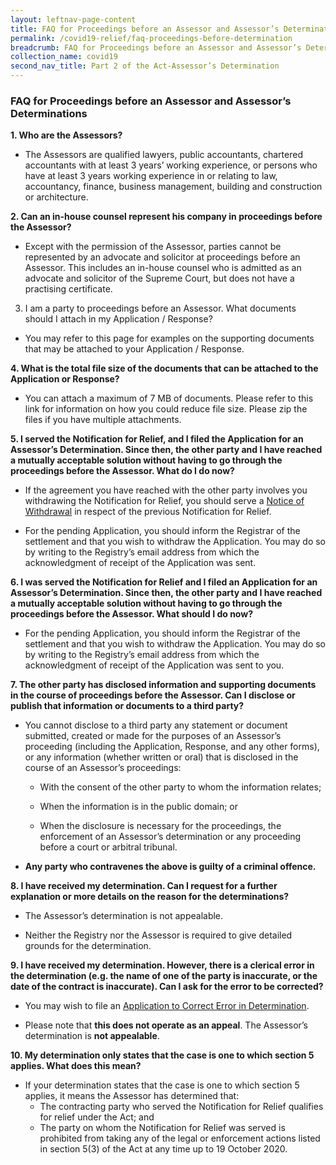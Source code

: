```yaml
---
layout: leftnav-page-content
title: FAQ for Proceedings before an Assessor and Assessor’s Determinations
permalink: /covid19-relief/faq-proceedings-before-determination
breadcrumb: FAQ for Proceedings before an Assessor and Assessor’s Determinations
collection_name: covid19
second_nav_title: Part 2 of the Act-Assessor’s Determination
---
```

### FAQ for Proceedings before an Assessor and Assessor’s Determinations ###

**1.	Who are the Assessors?** 
*	The Assessors are qualified lawyers, public accountants, chartered accountants with at least 3 years’ working experience, or persons who have at least 3 years working experience in or relating to law, accountancy, finance, business management, building and construction or architecture. 

**2.	Can an in-house counsel represent his company in proceedings before the Assessor?** 

*	Except with the permission of the Assessor, parties cannot be represented by an advocate and solicitor at proceedings before an Assessor. This includes an in-house counsel who is admitted as an advocate and solicitor of the Supreme Court, but does not have a practising certificate. 

3.	I am a party to proceedings before an Assessor. What documents should I attach in my Application / Response? 

*	You may refer to this page for examples on the supporting documents that may be attached to your Application / Response. 

**4.	What is the total file size of the documents that can be attached to the Application or Response?** 

*	You can attach a maximum of 7 MB of documents. Please refer to this link for information on how you could reduce file size. Please zip the files if you have multiple attachments. 

**5.	I served the Notification for Relief, and I filed the Application for an Assessor’s Determination. Since then, the other party and I have reached a mutually acceptable solution without having to go through the proceedings before the Assessor. What do I do now?**
*	If the agreement you have reached with the other party involves you withdrawing the Notification for Relief, you should serve a [Notice of Withdrawal](https://www.mlaw.gov.sg/covid19-relief/withdrawal-notification-for-relief) in respect of the previous Notification for Relief. 

*	For the pending Application, you should inform the Registrar of the settlement and that you wish to withdraw the Application. You may do so by writing to the Registry’s email address from which the acknowledgment of receipt of the Application was sent. 

**6.	I was served the Notification for Relief and I filed an Application for an Assessor’s Determination. Since then, the other party and I have reached a mutually acceptable solution without having to go through the proceedings before the Assessor. What should I do now?** 
*	For the pending Application, you should inform the Registrar of the settlement and that you wish to withdraw the Application. You may do so by writing to the Registry’s email address from which the acknowledgment of receipt of the Application was sent to you. 

**7.	The other party has disclosed information and supporting documents in the course of proceedings before the Assessor. Can I disclose or publish that information or documents to a third party?** 

*	You cannot disclose to a third party any statement or document submitted, created or made for the purposes of an Assessor’s proceeding (including the Application, Response, and any other forms), or any information (whether written or oral) that is disclosed in the course of an Assessor’s proceedings: 

	   *	With the consent of the other party to whom the information relates; 

	   *	When the information is in the public domain; or

	   *	When the disclosure is necessary for the proceedings, the enforcement of an Assessor’s determination or any proceeding before a court or arbitral tribunal. 


*	**Any party who contravenes the above is guilty of a criminal offence.** 

**8.	I have received my determination. Can I request for a further explanation or more details on the reason for the determinations?**

*	The Assessor’s determination is not appealable. 

*	Neither the Registry nor the Assessor is required to give detailed grounds for the determination.  

**9.	I have received my determination. However, there is a clerical error in the determination (e.g. the name of one of the party is inaccurate, or the date of the contract is inaccurate). Can I ask for the error to be corrected?**

*	You may wish to file an [Application to Correct Error in Determination](https://www.mlaw.gov.sg/covid19-relief/request-to-correct-error-in-assessor). 

*	Please note that **this does not operate as an appeal**. The Assessor’s determination is **not appealable**. 

**10.	My determination only states that the case is one to which section 5 applies. What does this mean?**
* If your determination states that the case is one to which section 5 applies, it means the Assessor has determined that: 
	* The contracting party who served the Notification for Relief qualifies for relief under the Act; and 
	* The party on whom the Notification for Relief was served is prohibited from taking any of the legal or enforcement actions listed in section 5(3) of the Act at any time up to 19 October 2020.


